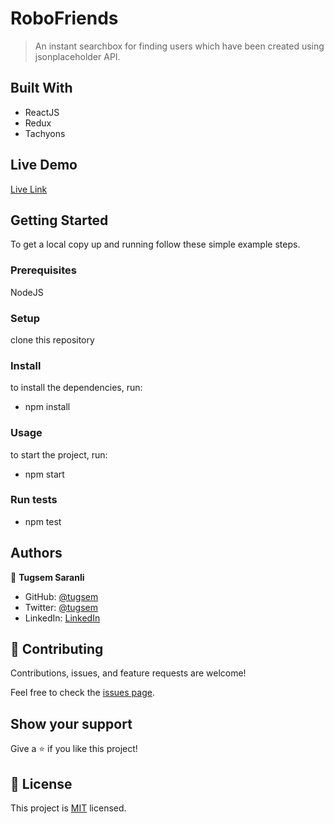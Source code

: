 
# RoboFriends

> An instant searchbox for finding users which have been created using jsonplaceholder API.


## Built With

- ReactJS
- Redux
- Tachyons

## Live Demo

[Live Link](https://stunning-salmiakki-34414f.netlify.app/)


## Getting Started


To get a local copy up and running follow these simple example steps.

### Prerequisites

NodeJS

### Setup

clone this repository

### Install

to install the dependencies, run:
  - npm install

### Usage

to start the project, run:
  - npm start

### Run tests

- npm test

## Authors

👤 **Tugsem Saranli**

- GitHub: [@tugsem](https://github.com/tugsem)
- Twitter: [@tugsem](https://twitter.com/tugsemSaranli)
- LinkedIn: [LinkedIn](https://linkedin.com/in/tugsem)

## 🤝 Contributing

Contributions, issues, and feature requests are welcome!

Feel free to check the [issues page](../../issues/).

## Show your support

Give a ⭐️ if you like this project!


## 📝 License

This project is [MIT](./MIT.md) licensed.
